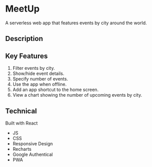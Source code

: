 # MeetUp
A serverless web app that features events by city around the world. 

## Description 


## Key Features
<ol>
  <li>Filter events by city.</li>
  <li>Show/hide event details.</li>
  <li>Specify number of events.</li>
  <li>Use the app when offline.</li>
  <li>Add an app shortcut to the home screen.</li>
  <li>View a chart showing the number of upcoming events by city.</li>
</ol>

## Technical 
Built with React
<ul>
  <li>JS</li>
  <li>CSS</li>
  <li>Responsive Design</li>
  <li>Recharts</li>
  <li>Google Authentical</li>
  <li>PWA</li>
</ul>

